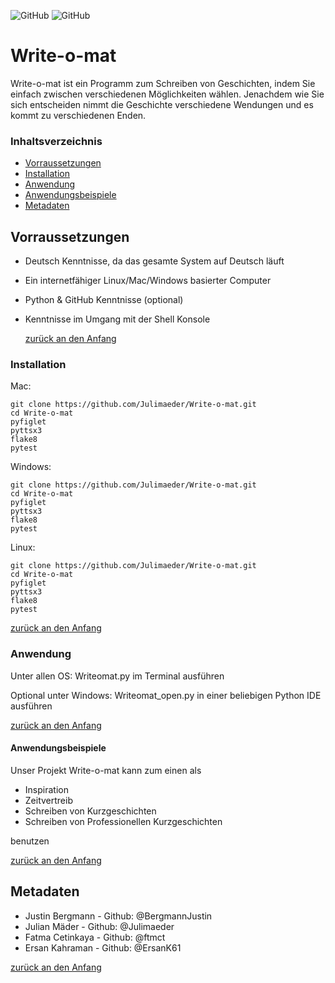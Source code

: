 ![GitHub](https://img.shields.io/github/license/Julimaeder/Write-o-mat)
![GitHub](https://img.shields.io/github/directory-file-count/Julimaeder/Write-o-mat)
# Write-o-mat
Write-o-mat ist ein Programm zum Schreiben von Geschichten, indem Sie einfach zwischen verschiedenen Möglichkeiten wählen.
Jenachdem wie Sie sich entscheiden nimmt die Geschichte verschiedene Wendungen und es kommt zu verschiedenen Enden.


### Inhaltsverzeichnis

- [Vorraussetzungen](#Vorraussetzungen)
- [Installation](#Installation)
- [Anwendung](#Anwendung)
- [Anwendungsbeispiele](#Anwendungsbeispiele)
- [Metadaten](#Metadaten)


## Vorraussetzungen
- Deutsch Kenntnisse, da das gesamte System auf Deutsch läuft
- Ein internetfähiger Linux/Mac/Windows basierter Computer
- Python & GitHub Kenntnisse (optional)
- Kenntnisse im Umgang mit der Shell Konsole


  [zurück an den Anfang](#Write-o-mat)


### Installation

Mac:
```Shell
git clone https://github.com/Julimaeder/Write-o-mat.git
cd Write-o-mat
pyfiglet
pyttsx3
flake8
pytest
```

Windows:
```shell
git clone https://github.com/Julimaeder/Write-o-mat.git
cd Write-o-mat
pyfiglet
pyttsx3
flake8
pytest
```

Linux:
```Shell
git clone https://github.com/Julimaeder/Write-o-mat.git
cd Write-o-mat
pyfiglet
pyttsx3
flake8
pytest
```
[zurück an den Anfang](#Write-o-mat)


### Anwendung 

Unter allen OS: Writeomat.py im Terminal ausführen

Optional unter Windows: Writeomat_open.py in einer beliebigen Python IDE ausführen

  [zurück an den Anfang](#Write-o-mat)
  

#### Anwendungsbeispiele

Unser Projekt Write-o-mat kann zum einen als
- Inspiration
- Zeitvertreib
- Schreiben von Kurzgeschichten
- Schreiben von Professionellen Kurzgeschichten

benutzen 


[zurück an den Anfang](#Write-o-mat)



## Metadaten


- Justin Bergmann - Github: @BergmannJustin
- Julian Mäder - Github: @Julimaeder
- Fatma Cetinkaya - Github: @ftmct
- Ersan Kahraman - Github: @ErsanK61


[zurück an den Anfang](#Write-o-mat)




                                                                        

                                                                        
                                                                        
   
   
